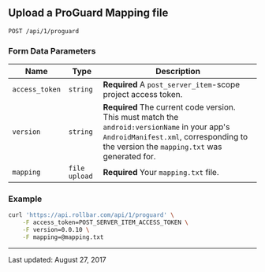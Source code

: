 ## Upload a ProGuard Mapping file

	POST /api/1/proguard

### Form Data Parameters

Name | Type | Description
-----|------|-------------
`access_token`|`string`|**Required** A `post_server_item`-scope project access token.
`version`|`string`|**Required** The current code version. This must match the `android:versionName` in your app's `AndroidManifest.xml`, corresponding to the version the `mapping.txt` was generated for.
`mapping`|`file upload`|**Required** Your `mapping.txt` file.

### Example

```bash
curl 'https://api.rollbar.com/api/1/proguard' \
	-F access_token=POST_SERVER_ITEM_ACCESS_TOKEN \
	-F version=0.0.10 \
	-F mapping=@mapping.txt
```

-----
Last updated: August 27, 2017
